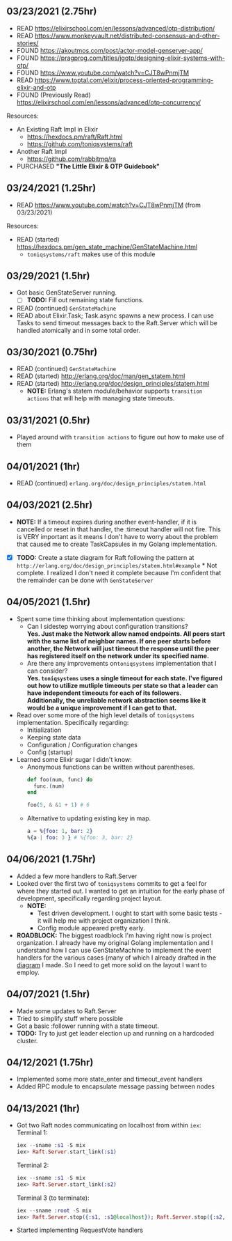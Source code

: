 ## 03/23/2021 (2.75hr)
- READ https://elixirschool.com/en/lessons/advanced/otp-distribution/
- READ https://www.monkeyvault.net/distributed-consensus-and-other-stories/
- FOUND https://akoutmos.com/post/actor-model-genserver-app/
- FOUND https://pragprog.com/titles/jgotp/designing-elixir-systems-with-otp/
- FOUND https://www.youtube.com/watch?v=CJT8wPnmjTM
- READ https://www.toptal.com/elixir/process-oriented-programming-elixir-and-otp
- FOUND (Previously Read) https://elixirschool.com/en/lessons/advanced/otp-concurrency/

Resources:
- An Existing Raft Impl in Elixir
  *  https://hexdocs.pm/raft/Raft.html
  *  https://github.com/toniqsystems/raft
- Another Raft Impl
  *  https://github.com/rabbitmq/ra
- PURCHASED **"The Little Elixir & OTP Guidebook"**

## 03/24/2021 (1.25hr)
- READ https://www.youtube.com/watch?v=CJT8wPnmjTM (from 03/23/2021)

Resources:
-  READ (started) https://hexdocs.pm/gen_state_machine/GenStateMachine.html
    - `toniqsystems/raft` makes use of this module

## 03/29/2021 (1.5hr)
- Got basic GenStateServer running.
    - [ ] **TODO:** Fill out remaining state functions.
- READ (continued) `GenStateMachine`
- READ about Elixir.Task; Task.async spawns a new process.
    I can use Tasks to send timeout messages back to the Raft.Server
    which will be handled atomically and in some total order.

## 03/30/2021 (0.75hr)
- READ (continued) `GenStateMachine`
- READ (started) http://erlang.org/doc/man/gen_statem.html
- READ (started) http://erlang.org/doc/design_principles/statem.html
    - **NOTE:** Erlang's statem module/behavior supports `transition actions` that
      will help with managing state timeouts.

## 03/31/2021 (0.5hr)
- Played around with `transition actions` to figure out how to make use of them

## 04/01/2021 (1hr)
- READ (continued) `erlang.org/doc/design_principles/statem.html`

## 04/03/2021 (2.5hr)
- **NOTE:** If a timeout expires during another event-handler, if it is cancelled
    or reset in that handler, the :timeout handler will not fire. This is
    VERY important as it means I don't have to worry about the problem
    that caused me to create TaskCapsules in my Golang implementation.
- [x] **TODO:** Create a state diagram for Raft following the pattern at 
    `http://erlang.org/doc/design_principles/statem.html#example`
      * Not complete. I realized I don't need it complete because I'm confident that 
        the remainder can be done with `GenStateServer`

## 04/05/2021 (1.5hr)
- Spent some time thinking about implementation questions:
    * Can I sidestep worrying about configuration transitions?  
      __Yes. Just make the Network allow named endpoints. All peers start with the
      same list of neighbor names. If one peer starts before another, the Network will
      just timeout the response until the peer has registered itself on the network 
      under its specified name.__
    * Are there any improvements on`toniqsystems` implementation that I can consider?  
      __Yes. `toniqsystems` uses a single timeout for each state. I've figured out how
      to utilize mutliple timeouts per state so that a leader can have independent timeouts
      for each of its followers.__  
      __Additionally, the unreliable network abstraction seems like it would be a unique
      improvement if I can get to that.__
- Read over some more of the high level details of `toniqsystems` implementation. Specifically regarding:
    * Initialization
    * Keeping state data
    * Configuration / Configuration changes
    * Config (startup)
- Learned some Elixir sugar I didn't know:
    * Anonymous functions can be written without parentheses.  
      ```elixir
      def foo(num, func) do
        func.(num)
      end

      foo(5, & &1 + 1) # 6
      ```
    * Alternative to updating existing key in map.
      ```elixir
      a = %{foo: 1, bar: 2}
      %{a | foo: 3 } # %{foo: 3, bar: 2}
      ```
## 04/06/2021 (1.75hr)
- Added a few more handlers to Raft.Server
- Looked over the first two of `toniqsystems` commits to get a feel for where they started out. I wanted to get an intuition for the early phase of development, specifically regarding project layout.
    * **NOTE:** 
       - Test driven development. I ought to start with some basic tests - it will help me with project organization I think.
       - Config module appeared pretty early.
- __ROADBLOCK:__ The biggest roadblock I'm having right now is project organization. I already have my original Golang implementation and I understand how I can use GenStateMachine to implement the event handlers for the various cases (many of which I already drafted in the [diagram](../RaftStateDiagram.jpg) I made. So I need to get more solid on the layout I want to employ.

## 04/07/2021 (1.5hr)
- Made some updates to Raft.Server
- Tried to simplify stuff where possible
- Got a basic :follower running with a state timeout.
- **TODO:** Try to just get leader election up and running on a hardcoded cluster.

## 04/12/2021 (1.75hr)
- Implemented some more state_enter and timeout_event handlers
- Added RPC module to encapsulate message passing between nodes

## 04/13/2021 (1hr)
- Got two Raft nodes communicating on localhost from within `iex`:
    Terminal 1:  
    ```elixir
    iex --sname :s1 -S mix
    iex> Raft.Server.start_link(:s1)
    ```

    Terminal 2:  
    ```elixir
    iex --sname :s1 -S mix
    iex> Raft.Server.start_link(:s2)
    ```
    
    Terminal 3 (to terminate):  
    ```elixir
    iex --sname :root -S mix
    iex> Raft.Server.stop({:s1, :s1@localhost}); Raft.Server.stop({:s2, :s2@localhost})
    ```
- Started implementing RequestVote handlers